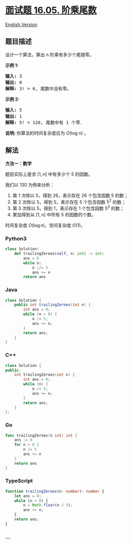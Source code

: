 # [面试题 16.05. 阶乘尾数](https://leetcode.cn/problems/factorial-zeros-lcci)

[English Version](/lcci/16.05.Factorial%20Zeros/README_EN.md)

## 题目描述

<!-- 这里写题目描述 -->

<p>设计一个算法，算出 n 阶乘有多少个尾随零。</p>
<p><strong>示例 1:</strong></p>
<pre><strong>输入:</strong> 3
<strong>输出:</strong> 0
<strong>解释:</strong>&nbsp;3! = 6, 尾数中没有零。</pre>
<p><strong>示例&nbsp;2:</strong></p>
<pre><strong>输入:</strong> 5
<strong>输出:</strong> 1
<strong>解释:</strong>&nbsp;5! = 120, 尾数中有 1 个零.</pre>
<p><strong>说明: </strong>你算法的时间复杂度应为&nbsp;<em>O</em>(log&nbsp;<em>n</em>)<em>&nbsp;</em>。</p>

## 解法

<!-- 这里可写通用的实现逻辑 -->

**方法一：数学**

题目实际上是求 $[1,n]$ 中有多少个 $5$ 的因数。

我们以 $130$ 为例来分析：

1. 第 $1$ 次除以 $5$，得到 $26$，表示存在 $26$ 个包含因数 $5$ 的数；
1. 第 $2$ 次除以 $5$，得到 $5$，表示存在 $5$ 个包含因数 $5^2$ 的数；
1. 第 $3$ 次除以 $5$，得到 $1$，表示存在 $1$ 个包含因数 $5^3$ 的数；
1. 累加得到从 $[1,n]$ 中所有 $5$ 的因数的个数。

时间复杂度 $O(\log n)$，空间复杂度 $O(1)$。

<!-- tabs:start -->

### **Python3**

<!-- 这里可写当前语言的特殊实现逻辑 -->

```python
class Solution:
    def trailingZeroes(self, n: int) -> int:
        ans = 0
        while n:
            n //= 5
            ans += n
        return ans
```

### **Java**

<!-- 这里可写当前语言的特殊实现逻辑 -->

```java
class Solution {
    public int trailingZeroes(int n) {
        int ans = 0;
        while (n > 0) {
            n /= 5;
            ans += n;
        }
        return ans;
    }
}
```

### **C++**

```cpp
class Solution {
public:
    int trailingZeroes(int n) {
        int ans = 0;
        while (n) {
            n /= 5;
            ans += n;
        }
        return ans;
    }
};
```

### **Go**

```go
func trailingZeroes(n int) int {
	ans := 0
	for n > 0 {
		n /= 5
		ans += n
	}
	return ans
}
```

### **TypeScript**

```ts
function trailingZeroes(n: number): number {
    let ans = 0;
    while (n > 0) {
        n = Math.floor(n / 5);
        ans += n;
    }
    return ans;
}
```

### **...**

```

```

<!-- tabs:end -->
